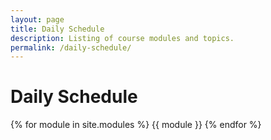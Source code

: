 ```yaml
---
layout: page
title: Daily Schedule
description: Listing of course modules and topics.
permalink: /daily-schedule/
---
```


# Daily Schedule


{% for module in site.modules %}
{{ module }}
{% endfor %}
